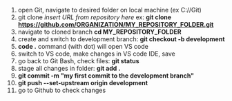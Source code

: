 1) open Git, navigate to desired folder on local machine (ex C://Git)
2) git clone _insert URL from repository here_ ex:
   **git clone https://github.com/ORGANIZATION/MY_REPOSITORY_FOLDER.git**
4) navigate to cloned branch
 **cd MY_REPOSITORY_FOLDER**
6) create and switch to development branch:
   **git checkout -b development**
8) **code .**  command (with dot) will open VS code
9) switch to VS code, make changes in VS code IDE, save
10) go back to Git Bash, check files: **git status**
11) stage all changes in folder: **git add .**
12) **git commit -m "my first commit to the development branch"**
13) **git push --set-upstream origin development**
14) go to Github to check changes
